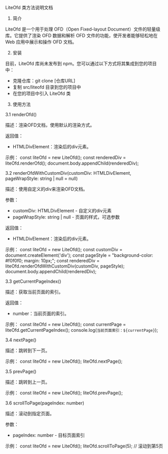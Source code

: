 LiteOfd 类方法说明文档

1. 简介

LiteOfd 是一个用于处理 OFD（Open Fixed-layout Document）文件的轻量级库。它提供了渲染 OFD 数据和解析 OFD 文件的功能，使开发者能够轻松地在 Web 应用中展示和操作 OFD 文档。

2. 安装

目前，LiteOfd 库尚未发布到 npm。您可以通过以下方式将其集成到您的项目中：

- 克隆仓库：git clone [仓库URL]
- 复制 src/liteofd 目录到您的项目中
- 在您的项目中引入 LiteOfd 类

3. 使用方法

3.1 renderOfd()

描述：渲染OFD文档，使用默认的渲染方式。

返回值：
- HTMLDivElement：渲染后的div元素。

示例：
const liteOfd = new LiteOfd();
const renderedDiv = liteOfd.renderOfd();
document.body.appendChild(renderedDiv);

3.2 renderOfdWithCustomDiv(customDiv: HTMLDivElement, pageWrapStyle: string | null = null)

描述：使用自定义的div来渲染OFD文档。

参数：
- customDiv: HTMLDivElement - 自定义的div元素
- pageWrapStyle: string | null - 页面的样式，可选参数

返回值：
- HTMLDivElement：渲染后的div元素。

示例：
const liteOfd = new LiteOfd();
const customDiv = document.createElement('div');
const pageStyle = "background-color: #f0f0f0; margin: 10px;";
const renderedDiv = liteOfd.renderOfdWithCustomDiv(customDiv, pageStyle);
document.body.appendChild(renderedDiv);

3.3 getCurrentPageIndex()

描述：获取当前页面的索引。

返回值：
- number：当前页面的索引。

示例：
const liteOfd = new LiteOfd();
const currentPage = liteOfd.getCurrentPageIndex();
console.log(`当前页面索引：${currentPage}`);

3.4 nextPage()

描述：跳转到下一页。

示例：
const liteOfd = new LiteOfd();
liteOfd.nextPage();

3.5 prevPage()

描述：跳转到上一页。

示例：
const liteOfd = new LiteOfd();
liteOfd.prevPage();

3.6 scrollToPage(pageIndex: number)

描述：滚动到指定页面。

参数：
- pageIndex: number - 目标页面索引

示例：
const liteOfd = new LiteOfd();
liteOfd.scrollToPage(5); // 滚动到第5页


